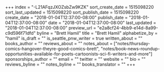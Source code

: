 +++
index = "-L21AFqzJXOZsbZw9KZK"
sort_create_date = 1515098220
sort_last_updated = 1515098220
sort_publish_date = 1515098220
create_date = "2018-01-04T12:37:00-08:00"
publish_date = "2018-01-04T12:37:00-08:00"
date = "2018-01-04T12:37:00-08:00"
last_updated = "2018-01-04T12:37:00-08:00"
preview_url = "e2a8cf24-4bb9-e14d-8a99-c9d596f71dfd"
byline = "Brett Hamil"
title = "Brett Hamil"
alphabetize_by = "hamil"
is_draft = ""
is_seattle_pnw_writer = true
written_about = ""
books_author = ""
reviews_about = ""
notes_about = ["notes/thursday-comics-hangover-theyre-good-comics-brett", "notes/book-news-roundup-opportunities-available-for-poets-cartoonists-sci-fi-writers-and-more"]
sponsorships_author = ""
email = ""
twitter = ""
website = ""
bio = ""
reviews_byline = ""
notes_byline = ""
books_translator = ""
+++
